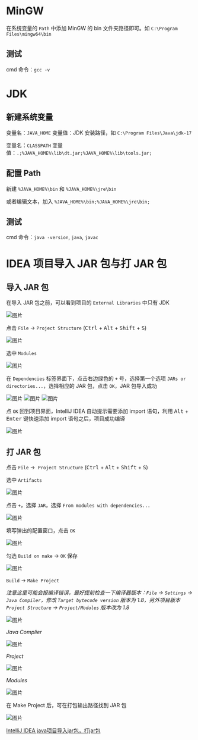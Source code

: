 # MinGW

在系统变量的 `Path` 中添加 MinGW 的 bin 文件夹路径即可。如 `C:\Program Files\mingw64\bin`

## 测试

cmd 命令：`gcc -v`


# JDK

## 新建系统变量
变量名：`JAVA_HOME`
变量值：JDK 安装路径，如 `C:\Program Files\Java\jdk-17`

变量名：`CLASSPATH`
变量值：`.;%JAVA_HOME%\lib\dt.jar;%JAVA_HOME%\lib\tools.jar;`

## 配置 Path

新建 `%JAVA_HOME%\bin` 和 `%JAVA_HOME%\jre\bin`

或者编辑文本，加入 `%JAVA_HOME%\bin;%JAVA_HOME%\jre\bin;`

## 测试

cmd 命令：`java -version`, `java`, `javac`


# IDEA 项目导入 JAR 包与打 JAR 包

## 导入 JAR 包

在导入 JAR 包之前，可以看到项目的 `External Libraries` 中只有 JDK

![图片](../assets/IMG_4.png)

点击 `File` -> `Project Structure` (<kbd>Ctrl</kbd> + <kbd>Alt</kbd> + <kbd>Shift</kbd> + <kbd>S</kbd>)

![图片](../assets/IMG_5.png)

选中 `Modules`

![图片](../assets/IMG_6.png)

在 `Dependencies` 标签界面下，点击右边绿色的 `+` 号，选择第一个选项 `JARs or directories...`，选择相应的 JAR 包，点击 `OK`，JAR 包导入成功

![图片](../assets/IMG_7.png)
![图片](../assets/IMG_8.png)
![图片](../assets/IMG_9.png)

点 `OK` 回到项目界面，IntelliJ IDEA 自动提示需要添加 import 语句，利用 <kbd>Alt</kbd> + <kbd>Enter</kbd> 键快速添加 import 语句之后，项目成功编译

![图片](../assets/IMG_10.png)

## 打 JAR 包

点击 `File` ->  `Project Structure` (<kbd>Ctrl</kbd> + <kbd>Alt</kbd> + <kbd>Shift</kbd> + <kbd>S</kbd>)

选中 `Artifacts`

![图片](../assets/IMG_11.png)

点击 `+`，选择 `JAR`，选择 `From modules with dependencies...`

![图片](../assets/IMG_12.png)

填写弹出的配置窗口，点击 `OK`

![图片](../assets/IMG_13.png)

勾选 `Build on make` -> `OK` 保存

![图片](../assets/IMG_14.png)

`Build` -> `Make Project`

*注意这里可能会报编译错误，最好提前检查一下编译器版本：`File` -> `Settings` -> `Java Compiler`，修改 `Target bytecode version` 版本为 1.8，另外项目版本 `Project Structure` -> `Project/Modules` 版本改为 1.8*

![图片](../assets/IMG_15.png)

*Java Complier*

![图片](../assets/IMG_16.png)

*Project*

![图片](../assets/IMG_17.png)

*Modules*

![图片](../assets/IMG_18.png)

在 Make Project 后，可在打包输出路径找到 JAR 包

![图片](../assets/IMG_19.png)

[IntelliJ IDEA java项目导入jar包，打jar包](https://www.cnblogs.com/yulia/p/6824058.html)